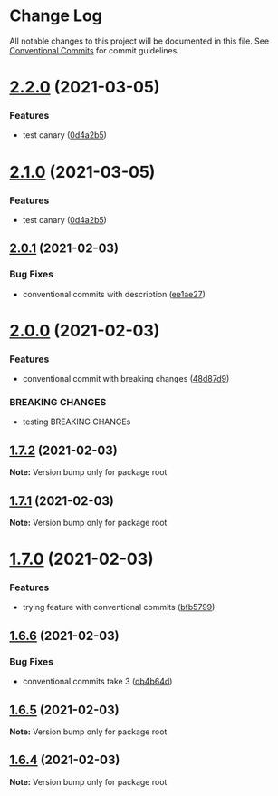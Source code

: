 # Change Log

All notable changes to this project will be documented in this file.
See [Conventional Commits](https://conventionalcommits.org) for commit guidelines.

# [2.2.0](https://github.com/izikl/test-lerna/compare/v2.0.1...v2.2.0) (2021-03-05)


### Features

* test canary ([0d4a2b5](https://github.com/izikl/test-lerna/commit/0d4a2b5c00e571beff50cf2e0bb7e9ec454e5b90))





# [2.1.0](https://github.com/izikl/test-lerna/compare/v2.0.1...v2.1.0) (2021-03-05)


### Features

* test canary ([0d4a2b5](https://github.com/izikl/test-lerna/commit/0d4a2b5c00e571beff50cf2e0bb7e9ec454e5b90))





## [2.0.1](https://github.com/izikl/test-lerna/compare/v2.0.0...v2.0.1) (2021-02-03)


### Bug Fixes

* conventional commits with description ([ee1ae27](https://github.com/izikl/test-lerna/commit/ee1ae27fd58c211464f66b28aa01cff2607ed50a))





# [2.0.0](https://github.com/izikl/test-lerna/compare/v1.7.2...v2.0.0) (2021-02-03)


### Features

* conventional commit with breaking changes ([48d87d9](https://github.com/izikl/test-lerna/commit/48d87d9d4b8b79a956ca951ae4d9d179dbd56ee4))


### BREAKING CHANGES

* testing BREAKING CHANGEs





## [1.7.2](https://github.com/izikl/test-lerna/compare/v1.7.1...v1.7.2) (2021-02-03)

**Note:** Version bump only for package root





## [1.7.1](https://github.com/izikl/test-lerna/compare/v1.7.0...v1.7.1) (2021-02-03)

**Note:** Version bump only for package root





# [1.7.0](https://github.com/izikl/test-lerna/compare/v1.6.6...v1.7.0) (2021-02-03)


### Features

* trying feature with conventional commits ([bfb5799](https://github.com/izikl/test-lerna/commit/bfb5799c602a4d1a82170740cd942033128a2a7c))





## [1.6.6](https://github.com/izikl/test-lerna/compare/v1.6.5...v1.6.6) (2021-02-03)


### Bug Fixes

* conventional commits take 3 ([db4b64d](https://github.com/izikl/test-lerna/commit/db4b64d4ad7b20d49e358f0a5a1cd8b20e2d0514))





## [1.6.5](https://github.com/izikl/test-lerna/compare/v1.6.4...v1.6.5) (2021-02-03)

**Note:** Version bump only for package root





## [1.6.4](https://github.com/izikl/test-lerna/compare/v1.6.3...v1.6.4) (2021-02-03)

**Note:** Version bump only for package root

